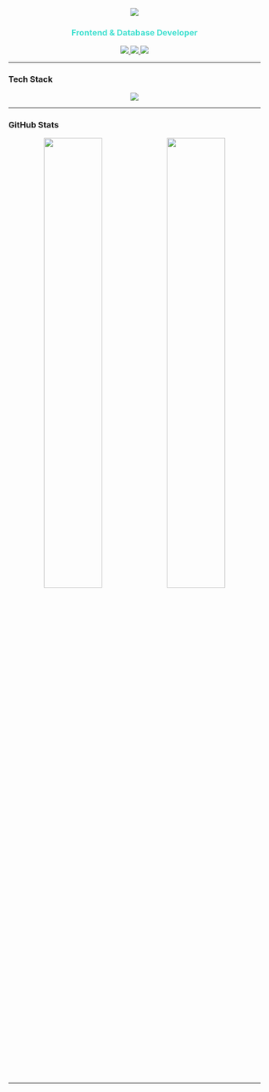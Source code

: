 <p align="center">
  <img src="https://readme-typing-svg.demolab.com?font=Fira+Code&size=20&duration=3000&pause=1000&color=40E0D0&center=true&vCenter=true&width=440&lines=Hi!+I'm+Franklin+Carpio+:D" />
</p>
<h3 align="center" style="color:#40e0d0;">Frontend & Database Developer</h3>

<p align="center">
  <a href="mailto:fcarpio031203@gmail.com">
    <img src="https://img.shields.io/badge/Gmail-D14836?style=for-the-badge&logo=gmail&logoColor=white" />
  </a>
  <a href="https://www.linkedin.com/in/fcarpio03/" target="_blank">
    <img src="https://img.shields.io/badge/LinkedIn-0077B5?style=for-the-badge&logo=linkedin&logoColor=white" />
  </a>
  <a href="https://fcarpio03.github.io/FCarpio" target="_blank">
    <img src="https://img.shields.io/badge/Portfolio-000?style=for-the-badge&logo=github&logoColor=white" />
  </a>
</p>

---

### Tech Stack

<p align="center">
  <img src="https://skillicons.dev/icons?i=js,html,css,svelte,php,c,cs,postgres,mysql,git,github,vscode&theme=light" />
</p>

---

### GitHub Stats

<p align="center">
  <img src="https://github-readme-stats.vercel.app/api?username=FCarpio03&show_icons=true&hide_border=true&icon_color=40e0d0&title_color=40e0d0&text_color=ffffff&bg_color=00000000" width="48%" />
  <img src="https://github-readme-streak-stats.herokuapp.com/?user=FCarpio03&theme=tokyonight&hide_border=true&background=00000000&stroke=40e0d0&ring=40e0d0&fire=40e0d0&currStreakLabel=40e0d0" width="48%" />
</p>

---

